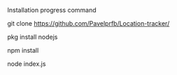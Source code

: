 Installation progress command

git clone https://github.com/Pavelprfb/Location-tracker/

pkg install nodejs

npm install

node index.js

